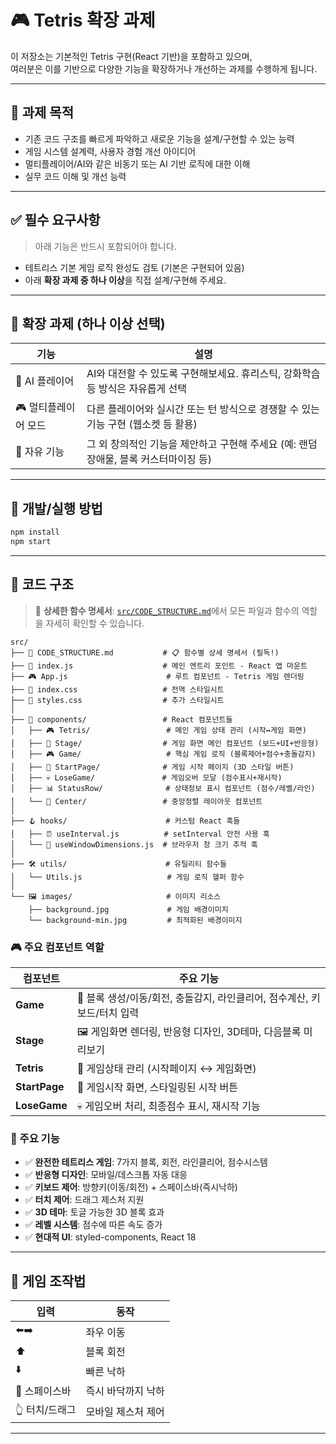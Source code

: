 # 🎮 Tetris 확장 과제

이 저장소는 기본적인 Tetris 구현(React 기반)을 포함하고 있으며,  
여러분은 이를 기반으로 다양한 기능을 확장하거나 개선하는 과제를 수행하게 됩니다.

---

## 🧩 과제 목적

- 기존 코드 구조를 빠르게 파악하고 새로운 기능을 설계/구현할 수 있는 능력
- 게임 시스템 설계력, 사용자 경험 개선 아이디어
- 멀티플레이어/AI와 같은 비동기 또는 AI 기반 로직에 대한 이해
- 실무 코드 이해 및 개선 능력

---

## ✅ 필수 요구사항

> 아래 기능은 반드시 포함되어야 합니다.

- 테트리스 기본 게임 로직 완성도 검토 (기본은 구현되어 있음)
- 아래 **확장 과제 중 하나 이상**을 직접 설계/구현해 주세요.

---

## 🚀 확장 과제 (하나 이상 선택)

| 기능 | 설명 |
|------|------|
| 🤖 AI 플레이어 | AI와 대전할 수 있도록 구현해보세요. 휴리스틱, 강화학습 등 방식은 자유롭게 선택 |
| 🎮 멀티플레이어 모드 | 다른 플레이어와 실시간 또는 턴 방식으로 경쟁할 수 있는 기능 구현 (웹소켓 등 활용) |
| 🧠 자유 기능 | 그 외 창의적인 기능을 제안하고 구현해 주세요 (예: 랜덤 장애물, 블록 커스터마이징 등)

---

## 🔧 개발/실행 방법

```bash
npm install
npm start
```

---

## 📁 코드 구조

> 📖 **상세한 함수 명세서**: [`src/CODE_STRUCTURE.md`](src/CODE_STRUCTURE.md)에서 모든 파일과 함수의 역할을 자세히 확인할 수 있습니다.

```
src/
├── 📖 CODE_STRUCTURE.md           # 📋 함수별 상세 명세서 (필독!)
├── 📱 index.js                    # 메인 엔트리 포인트 - React 앱 마운트
├── 🎮 App.js                      # 루트 컴포넌트 - Tetris 게임 렌더링
├── 🎨 index.css                   # 전역 스타일시트
├── 🎨 styles.css                  # 추가 스타일시트
│
├── 🧩 components/                 # React 컴포넌트들
│   ├── 🎮 Tetris/                 # 메인 게임 상태 관리 (시작↔게임 화면)
│   ├── 🎯 Stage/                  # 게임 화면 메인 컴포넌트 (보드+UI+반응형)
│   ├── 🎮 Game/                   # 핵심 게임 로직 (블록제어+점수+충돌감지)
│   ├── 🚀 StartPage/              # 게임 시작 페이지 (3D 스타일 버튼)
│   ├── 💀 LoseGame/               # 게임오버 모달 (점수표시+재시작)
│   ├── 📊 StatusRow/              # 상태정보 표시 컴포넌트 (점수/레벨/라인)
│   └── 📐 Center/                 # 중앙정렬 레이아웃 컴포넌트
│
├── 🪝 hooks/                      # 커스텀 React 훅들
│   ├── ⏰ useInterval.js          # setInterval 안전 사용 훅
│   └── 📱 useWindowDimensions.js  # 브라우저 창 크기 추적 훅
│
├── 🛠️ utils/                      # 유틸리티 함수들
│   └── Utils.js                   # 게임 로직 헬퍼 함수
│
└── 🖼️ images/                     # 이미지 리소스
    ├── background.jpg             # 게임 배경이미지
    └── background-min.jpg         # 최적화된 배경이미지
```

### 🎮 주요 컴포넌트 역할

| 컴포넌트 | 주요 기능 |
|----------|-----------|
| **Game** | 🎯 블록 생성/이동/회전, 충돌감지, 라인클리어, 점수계산, 키보드/터치 입력 |
| **Stage** | 🖼️ 게임화면 렌더링, 반응형 디자인, 3D테마, 다음블록 미리보기 |
| **Tetris** | 🔄 게임상태 관리 (시작페이지 ↔ 게임화면) |
| **StartPage** | 🚀 게임시작 화면, 스타일링된 시작 버튼 |
| **LoseGame** | 💀 게임오버 처리, 최종점수 표시, 재시작 기능 |

### 🎨 주요 기능

- ✅ **완전한 테트리스 게임**: 7가지 블록, 회전, 라인클리어, 점수시스템
- ✅ **반응형 디자인**: 모바일/데스크톱 자동 대응
- ✅ **키보드 제어**: 방향키(이동/회전) + 스페이스바(즉시낙하)
- ✅ **터치 제어**: 드래그 제스처 지원
- ✅ **3D 테마**: 토글 가능한 3D 블록 효과
- ✅ **레벨 시스템**: 점수에 따른 속도 증가
- ✅ **현대적 UI**: styled-components, React 18

---

## 🎯 게임 조작법

| 입력 | 동작 |
|------|------|
| ⬅️➡️ | 좌우 이동 |
| ⬆️ | 블록 회전 |
| ⬇️ | 빠른 낙하 |
| 🔺 스페이스바 | 즉시 바닥까지 낙하 |
| 👆 터치/드래그 | 모바일 제스처 제어 |

---
